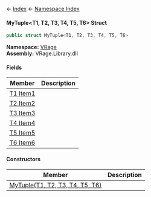 ← [Index](Api-Index) ← [Namespace Index](Namespace-Index)

#### MyTuple&lt;T1, T2, T3, T4, T5, T6&gt; Struct

```csharp
public struct MyTuple<T1, T2, T3, T4, T5, T6>
```

**Namespace:** [VRage](VRage)  
**Assembly:** VRage.Library.dll

#### Fields

|Member|Description|
|---|---|
|[T1 Item1](VRage.MyTuple`6.Item1)||
|[T2 Item2](VRage.MyTuple`6.Item2)||
|[T3 Item3](VRage.MyTuple`6.Item3)||
|[T4 Item4](VRage.MyTuple`6.Item4)||
|[T5 Item5](VRage.MyTuple`6.Item5)||
|[T6 Item6](VRage.MyTuple`6.Item6)||

#### Constructors

|Member|Description|
|---|---|
|[MyTuple(T1, T2, T3, T4, T5, T6)](VRage.MyTuple`6..ctor)||

